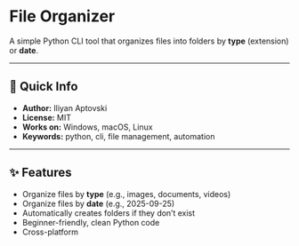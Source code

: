 # File Organizer

A simple Python CLI tool that organizes files into folders by **type** (extension) or **date**.  

---

## 🔹 Quick Info
- **Author:** Iliyan Aptovski  
- **License:** MIT  
- **Works on:** Windows, macOS, Linux  
- **Keywords:** python, cli, file management, automation  

---

## ✨ Features
- Organize files by **type** (e.g., images, documents, videos)
- Organize files by **date** (e.g., 2025-09-25)
- Automatically creates folders if they don’t exist
- Beginner-friendly, clean Python code
- Cross-platform

